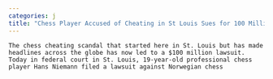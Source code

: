 ```yaml
---
categories: j
title: "Chess Player Accused of Cheating in St Louis Sues for 100 Million"
---
```


      
      

      
       
    The chess cheating scandal that started here in St. Louis but has made headlines across the globe has now led to a $100 million lawsuit. Today in federal court in St. Louis, 19-year-old professional chess player Hans Niemann filed a lawsuit against Norwegian chess 